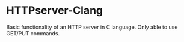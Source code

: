 # HTTPserver-Clang
Basic functionality of an HTTP server in C language. Only able to use GET/PUT commands. 
